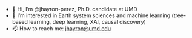 - 👋 Hi, I’m @jhayron-perez, Ph.D. candidate at UMD
- 👀 I’m interested in Earth system sciences and machine learning (tree-based learning, deep learning, XAI, causal discovery)
- 📫 How to reach me: jhayron@umd.edu

<!---
jhayron-perez/jhayron-perez is a ✨ special ✨ repository because its `README.md` (this file) appears on your GitHub profile.
You can click the Preview link to take a look at your changes.
--->

